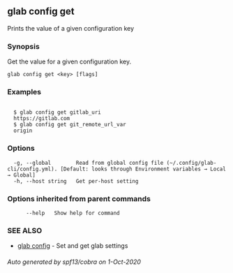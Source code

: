 ## glab config get

Prints the value of a given configuration key

### Synopsis

Get the value for a given configuration key.

```
glab config get <key> [flags]
```

### Examples

```

  $ glab config get gitlab_uri
  https://gitlab.com
  $ glab config get git_remote_url_var
  origin

```

### Options

```
  -g, --global        Read from global config file (~/.config/glab-cli/config.yml). [Default: looks through Environment variables → Local → Global]
  -h, --host string   Get per-host setting
```

### Options inherited from parent commands

```
      --help   Show help for command
```

### SEE ALSO

* [glab config](glab_config.md)	 - Set and get glab settings

###### Auto generated by spf13/cobra on 1-Oct-2020
